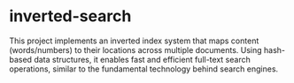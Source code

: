 # inverted-search
This project implements an inverted index system that maps content (words/numbers) to their locations across multiple documents. Using hash-based data structures, it enables fast and efficient full-text search operations, similar to the fundamental technology behind search engines.
